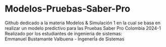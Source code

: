 # Modelos-Pruebas-Saber-Pro
Github dedicado a la materia Modelos &amp; Simulación 1 en la cual se basa en realizar un modelo predictivo para las Pruebas Saber Pro Colombia 2024-1
Realizado por los estudiantes de ingenieria de sistemas:
<br>
Emmanuel Bustamante Valbuena - IngenerÍa de Sistemas
<br>

